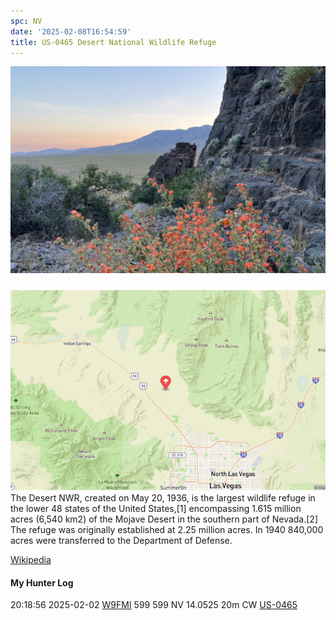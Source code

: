 ```yaml
---
spc: NV
date: '2025-02-08T16:54:59'
title: US-0465 Desert National Wildlife Refuge
---
```


![pasted_image.png](/static/pasted_image_0109.png)

![pasted_image001.png](/static/pasted_image001_0090.png)
The Desert NWR, created on May 20, 1936, is the largest wildlife refuge in the lower 48 states of the United States,[1] encompassing 1.615 million acres (6,540 km2) of the Mojave Desert in the southern part of Nevada.[2] The refuge was originally established at 2.25 million acres. In 1940 840,000 acres were transferred to the Department of Defense. 

[Wikipedia](https://en.wikipedia.org/wiki/Desert_National_Wildlife_Refuge)




#### My Hunter Log
20:18:56 2025-02-02    [W9FMI](https://qrz.com/db/W9FMI)    599    599    NV    14.0525    20m    CW    [US-0465](https://pota.app/#/park/US-0465)